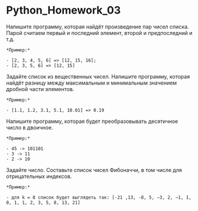 # Python_Homework_03

Напишите программу, которая найдёт произведение пар чисел списка. Парой считаем первый и последний элемент, второй и предпоследний и т.д.

    *Пример:*

    - [2, 3, 4, 5, 6] => [12, 15, 16];
    - [2, 3, 5, 6] => [12, 15]
Задайте список из вещественных чисел. Напишите программу, которая найдёт разницу между максимальным и минимальным значением дробной части элементов.

    *Пример:*

    - [1.1, 1.2, 3.1, 5.1, 10.01] => 0.19
Напишите программу, которая будет преобразовывать десятичное число в двоичное.

    *Пример:*

    - 45 -> 101101
    - 3 -> 11
    - 2 -> 10
Задайте число. Составьте список чисел Фибоначчи, в том числе для отрицательных индексов.

    *Пример:*

    - для k = 8 список будет выглядеть так: [-21 ,13, -8, 5, −3, 2, −1, 1, 0, 1, 1, 2, 3, 5, 8, 13, 21] 

